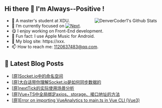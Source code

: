 ## Hi there 👋 I'm Always--Positive !
<div>
  <img alt="DenverCoder1's Github Stats" src="https://denvercoder1-github-readme-stats.vercel.app/api?username=qq1120637483&show_icons=true&count_private=true&theme=react&hide_border=true&hide_title=true&bg_color=1F222E&title_color=F85D7F&icon_color=F8D866" align= "right" />

- 🎒 A master's student at XDU. 
- 🔬 I’m currently focused on [![Next](https://img.shields.io/badge/-Next-brightgreen)](https://). 
- 😋 I enjoy working on Front-End development.
- 🎵 Fun fact: I use Apple Music for Android.
- 📝 My blog site: https://xxx.
- 📫 How to reach me:  1120637483@qq.com.
</div>  


## 📕 Latest Blog Posts

<!-- BLOG-POST-LIST:START -->
- [[原]Socket.io中的命名空间](https://blog.csdn.net/sinat_41696687/article/details/122713153)
- [[原]大白话带你理解Socket.io是如何同步数据的](https://blog.csdn.net/sinat_41696687/article/details/122695473)
- [[原]nextTick的实际使用场景分析](https://blog.csdn.net/sinat_41696687/article/details/122686302)
- [[原]Vue+TS中全局绑定axios、storage、接口地址的方法](https://blog.csdn.net/sinat_41696687/article/details/122654131)
- [[原]Error on importing VueAnalytics to main.ts in Vue CLI &lpar;Vue3&rpar;](https://blog.csdn.net/sinat_41696687/article/details/122640934)
<!-- BLOG-POST-LIST:END -->









